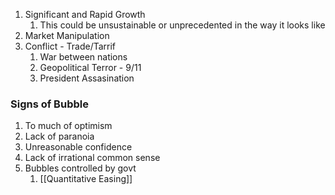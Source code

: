 1. Significant and Rapid Growth
	1. This could be unsustainable or unprecedented in the way it looks like
2. Market Manipulation
4. Conflict - Trade/Tarrif
	1. War between nations
	2. Geopolitical Terror - 9/11
	3. President Assasination

### Signs of Bubble

1. To much of optimism
2. Lack of paranoia
3. Unreasonable confidence
4. Lack of irrational common sense
5. Bubbles controlled by govt
	1. [[Quantitative Easing]]